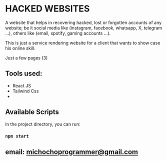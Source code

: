 # HACKED WEBSITES

A website that helps in recovering hacked, lost or forgotten accounts  of any website; be it social media like (instagram, facebook, whatsapp, X, telegram ...), others like (email, spotify, gaming accounts …).

This is just a service rendering website for a client that wants to show case his online skill.

Just a few pages (3)

## Tools used:
* React JS
* Tailwind Css
* 
## Available Scripts

In the project directory, you can run:

### `npm start`

## email: michochoprogrammer@gmail.com